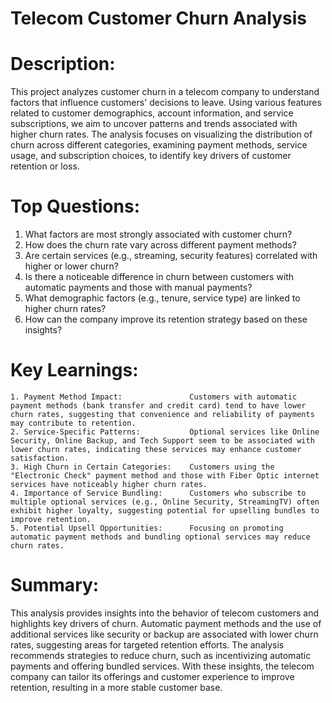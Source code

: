 # Telecom Customer Churn Analysis

# Description:
This project analyzes customer churn in a telecom company to understand factors that influence customers' decisions to leave. 
Using various features related to customer demographics, account information, and service subscriptions, we aim to uncover patterns and trends 
associated with higher churn rates. The analysis focuses on visualizing the distribution of churn across different categories, examining payment methods, 
service usage, and subscription choices, to identify key drivers of customer retention or loss.

# Top Questions:
1. What factors are most strongly associated with customer churn?
2. How does the churn rate vary across different payment methods?
3. Are certain services (e.g., streaming, security features) correlated with higher or lower churn?
4. Is there a noticeable difference in churn between customers with automatic payments and those with manual payments?
5. What demographic factors (e.g., tenure, service type) are linked to higher churn rates?
6. How can the company improve its retention strategy based on these insights?

# Key Learnings:
	1. Payment Method Impact: 				Customers with automatic payment methods (bank transfer and credit card) tend to have lower churn rates, suggesting that convenience and reliability of payments may contribute to retention.
	2. Service-Specific Patterns: 			Optional services like Online Security, Online Backup, and Tech Support seem to be associated with lower churn rates, indicating these services may enhance customer satisfaction.
	3. High Churn in Certain Categories: 	Customers using the "Electronic Check" payment method and those with Fiber Optic internet services have noticeably higher churn rates.
	4. Importance of Service Bundling: 		Customers who subscribe to multiple optional services (e.g., Online Security, StreamingTV) often exhibit higher loyalty, suggesting potential for upselling bundles to improve retention.
	5. Potential Upsell Opportunities: 		Focusing on promoting automatic payment methods and bundling optional services may reduce churn rates.

# Summary:
This analysis provides insights into the behavior of telecom customers and highlights key drivers of churn.
Automatic payment methods and the use of additional services like security or backup are associated with lower churn rates, 
suggesting areas for targeted retention efforts. The analysis recommends strategies to reduce churn, such as incentivizing automatic 
payments and offering bundled services. With these insights, the telecom company can tailor its offerings and customer experience to 
improve retention, resulting in a more stable customer base.

